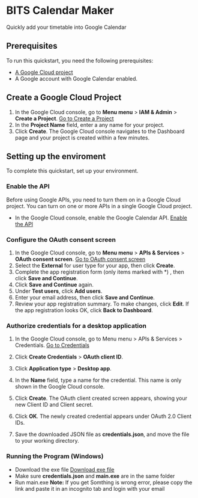 # BITS Calendar Maker

Quickly add your timetable into Google Calendar

## Prerequisites

To run this quickstart, you need the following prerequisites:

- <a href="https://developers.google.com/workspace/guides/create-project" target="_blank" class="external">A Google Cloud project</a>
- A Google account with Google Calendar enabled.

## Create a Google Cloud Project

1. In the Google Cloud console, go to **Menu menu** > **IAM & Admin** > **Create a Project**.
   <a href="https://console.cloud.google.com/projectcreate" class="button button-primary" target="console">Go to Create a Project</a>
2. In the **Project Name** field, enter a any name for your project.
3. Click **Create**. The Google Cloud console navigates to the Dashboard page and your project is created within a few minutes.

## Setting up the enviroment

To complete this quickstart, set up your environment.

### Enable the API

Before using Google APIs, you need to turn them on in a Google Cloud project. You can turn on one or more APIs in a single Google Cloud project.

- In the Google Cloud console, enable the Google Calendar API.
  <a href="https://console.cloud.google.com/flows/enableapi?apiid=calendar-json.googleapis.com" class="button button-primary" target="console">Enable the API</a>

### Configure the OAuth consent screen

1. In the Google Cloud console, go to **Menu menu** > **APIs & Services** > **OAuth consent screen**.
   <a href="https://console.cloud.google.com/apis/credentials/consent" class="button button-primary" target="console">Go to OAuth consent screen</a>
2. Select the **External** for user type for your app, then click **Create**.
3. Complete the app registration form (only items marked with \*) , then click **Save and Continue**.
4. Click **Save and Continue** again.
5. Under **Test users**, click **Add users**.
6. Enter your email address, then click **Save and Continue**.
7. Review your app registration summary. To make changes, click **Edit**. If the app registration looks OK, click **Back to Dashboard**.

### Authorize credentials for a desktop application

1. In the Google Cloud console, go to Menu menu > APIs & Services > Credentials.
   <a href="https://console.cloud.google.com/apis/credentials" class="button button-primary" target="console">Go to Credentials</a>

2. Click **Create Credentials** > **OAuth client ID**.
3. Click **Application type** > **Desktop app**.
4. In the **Name** field, type a name for the credential. This name is only shown in the Google Cloud console.
5. Click **Create**. The OAuth client created screen appears, showing your new Client ID and Client secret.
6. Click **OK**. The newly created credential appears under OAuth 2.0 Client IDs.
7. Save the downloaded JSON file as **credentials.json**, and move the file to your working directory.

### Running the Program (Windows)

- Download the exe file
  <a href="https://github.com/kevin-samson/BITS-Calendar-Maker/releases/download/v0.0.2/main.exe" class="button button-primary" target="console">Download exe file</a>
- Make sure **credentials.json** and **main.exe** are in the same folder
- Run main.exe
  **Note:** If you get Somthing is wrong error, please copy the link and paste it in an incognito tab and login with your email
